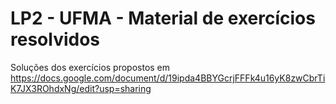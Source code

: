 # LP2 - UFMA - Material de exercícios resolvidos
Soluções dos exercícios propostos em <https://docs.google.com/document/d/19ipda4BBYGcrjFFFk4u16yK8zwCbrTiK7JX3ROhdxNg/edit?usp=sharing>
